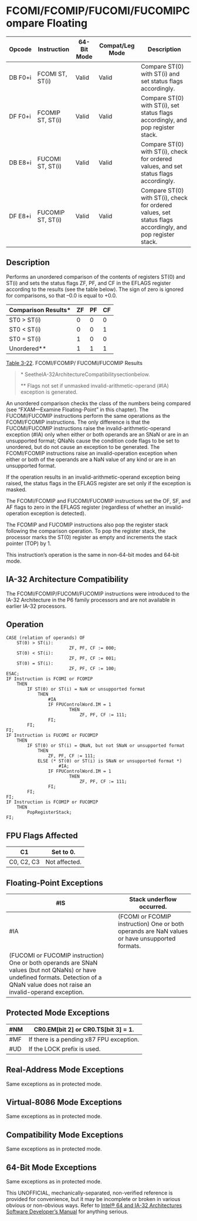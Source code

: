 # FCOMI/FCOMIP/FUCOMI/FUCOMIP**Compare Floating**

| Opcode  | Instruction       | 64-Bit Mode | Compat/Leg Mode | Description                                                                                               |
| ------- | ----------------- | ----------- | --------------- | --------------------------------------------------------------------------------------------------------- |
| DB F0+i | FCOMI ST, ST(i)   | Valid       | Valid           | Compare ST(0) with ST(i) and set status flags accordingly.                                                |
| DF F0+i | FCOMIP ST, ST(i)  | Valid       | Valid           | Compare ST(0) with ST(i), set status flags accordingly, and pop register stack.                           |
| DB E8+i | FUCOMI ST, ST(i)  | Valid       | Valid           | Compare ST(0) with ST(i), check for ordered values, and set status flags accordingly.                     |
| DF E8+i | FUCOMIP ST, ST(i) | Valid       | Valid           | Compare ST(0) with ST(i), check for ordered values, set status flags accordingly, and pop register stack. |

## Description

Performs an unordered comparison of the contents of registers ST(0) and ST(i) and sets the status flags ZF, PF, and CF in the EFLAGS register according to the results (see the table below). The sign of zero is ignored for comparisons, so that –0.0 is equal to +0.0.

| Comparison Results\* | ZF  | PF  | CF  |
| -------------------- | --- | --- | --- |
| ST0 > ST(i)          | 0   | 0   | 0   |
| ST0 < ST(i)          | 0   | 0   | 1   |
| ST0 = ST(i)          | 1   | 0   | 0   |
| Unordered\*\*        | 1   | 1   | 1   |

[Table 3-22](/x86/fcomi:fcomip:fucomi:fucomip#tbl-3-22). FCOMI/FCOMIP/ FUCOMI/FUCOMIP Results

> \* SeetheIA-32ArchitectureCompatibilitysectionbelow.
>
> \*\* Flags not set if unmasked invalid-arithmetic-operand (#​IA) exception is generated.

An unordered comparison checks the class of the numbers being compared (see “FXAM—Examine Floating-Point” in this chapter). The FUCOMI/FUCOMIP instructions perform the same operations as the FCOMI/FCOMIP instructions. The only difference is that the FUCOMI/FUCOMIP instructions raise the invalid-arithmetic-operand exception (#​IA) only when either or both operands are an SNaN or are in an unsupported format; QNaNs cause the condition code flags to be set to unordered, but do not cause an exception to be generated. The FCOMI/FCOMIP instructions raise an invalid-operation exception when either or both of the operands are a NaN value of any kind or are in an unsupported format.

If the operation results in an invalid-arithmetic-operand exception being raised, the status flags in the EFLAGS register are set only if the exception is masked.

The FCOMI/FCOMIP and FUCOMI/FUCOMIP instructions set the OF, SF, and AF flags to zero in the EFLAGS register (regardless of whether an invalid-operation exception is detected).

The FCOMIP and FUCOMIP instructions also pop the register stack following the comparison operation. To pop the register stack, the processor marks the ST(0) register as empty and increments the stack pointer (TOP) by 1.

This instruction’s operation is the same in non-64-bit modes and 64-bit mode.

## IA-32 Architecture Compatibility

The FCOMI/FCOMIP/FUCOMI/FUCOMIP instructions were introduced to the IA-32 Architecture in the P6 family processors and are not available in earlier IA-32 processors.

## Operation

```
CASE (relation of operands) OF
    ST(0) > ST(i):
                        ZF, PF, CF := 000;
    ST(0) < ST(i):
                        ZF, PF, CF := 001;
    ST(0) = ST(i):
                        ZF, PF, CF := 100;
ESAC;
IF Instruction is FCOMI or FCOMIP
    THEN
        IF ST(0) or ST(i) = NaN or unsupported format
            THEN
                #​IA
                IF FPUControlWord.IM = 1
                        THEN
                            ZF, PF, CF := 111;
                FI;
        FI;
FI;
IF Instruction is FUCOMI or FUCOMIP
    THEN
        IF ST(0) or ST(i) = QNaN, but not SNaN or unsupported format
            THEN
                ZF, PF, CF := 111;
            ELSE (* ST(0) or ST(i) is SNaN or unsupported format *)
                    #​IA;
                IF FPUControlWord.IM = 1
                        THEN
                            ZF, PF, CF := 111;
                FI;
        FI;
FI;
IF Instruction is FCOMIP or FUCOMIP
    THEN
        PopRegisterStack;
FI;

```

## FPU Flags Affected

| C1         | Set to 0.     |
| ---------- | ------------- |
| C0, C2, C3 | Not affected. |

## Floating-Point Exceptions

| \#​IS                                                                                                                                                                                  | Stack underflow occurred.                                                                      |
| -------------------------------------------------------------------------------------------------------------------------------------------------------------------------------------- | ---------------------------------------------------------------------------------------------- |
| \#​IA                                                                                                                                                                                  | (FCOMI or FCOMIP instruction) One or both operands are NaN values or have unsupported formats. |
| (FUCOMI or FUCOMIP instruction) One or both operands are SNaN values (but not QNaNs) or have undefined formats. Detection of a QNaN value does not raise an invalid-operand exception. |

## Protected Mode Exceptions

| \#​NM  | CR0.EM[bit 2] or CR0.TS[bit 3] = 1.      |
| ------ | ---------------------------------------- |
| \#​​MF | If there is a pending x87 FPU exception. |
| #​​​UD | If the LOCK prefix is used.              |

## Real-Address Mode Exceptions

Same exceptions as in protected mode.

## Virtual-8086 Mode Exceptions

Same exceptions as in protected mode.

## Compatibility Mode Exceptions

Same exceptions as in protected mode.

## 64-Bit Mode Exceptions

Same exceptions as in protected mode.

This UNOFFICIAL, mechanically-separated, non-verified reference is provided for convenience, but it may be
incomplete or broken in various obvious or non-obvious
ways. Refer to [Intel® 64 and IA-32 Architectures Software Developer’s Manual](https://software.intel.com/en-us/download/intel-64-and-ia-32-architectures-sdm-combined-volumes-1-2a-2b-2c-2d-3a-3b-3c-3d-and-4) for anything serious.
